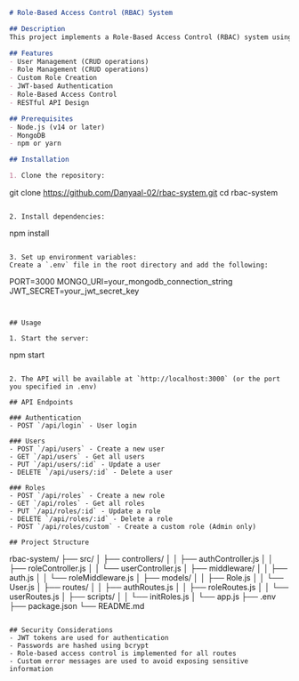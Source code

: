 
```markdown
# Role-Based Access Control (RBAC) System

## Description
This project implements a Role-Based Access Control (RBAC) system using Node.js, Express, and MongoDB. It provides user management, role management, and authentication features with customizable access levels for different routes.

## Features
- User Management (CRUD operations)
- Role Management (CRUD operations)
- Custom Role Creation
- JWT-based Authentication
- Role-Based Access Control
- RESTful API Design

## Prerequisites
- Node.js (v14 or later)
- MongoDB
- npm or yarn

## Installation

1. Clone the repository:
   ```
   git clone https://github.com/Danyaal-02/rbac-system.git
   cd rbac-system
   ```

2. Install dependencies:
   ```
   npm install
   ```

3. Set up environment variables:
   Create a `.env` file in the root directory and add the following:
   ```
   PORT=3000
   MONGO_URI=your_mongodb_connection_string
   JWT_SECRET=your_jwt_secret_key
   ```


## Usage

1. Start the server:
   ```
   npm start
   ```

2. The API will be available at `http://localhost:3000` (or the port you specified in .env)

## API Endpoints

### Authentication
- POST `/api/login` - User login

### Users
- POST `/api/users` - Create a new user
- GET `/api/users` - Get all users
- PUT `/api/users/:id` - Update a user
- DELETE `/api/users/:id` - Delete a user

### Roles
- POST `/api/roles` - Create a new role
- GET `/api/roles` - Get all roles
- PUT `/api/roles/:id` - Update a role
- DELETE `/api/roles/:id` - Delete a role
- POST `/api/roles/custom` - Create a custom role (Admin only)

## Project Structure
```
rbac-system/
├── src/
│   ├── controllers/
│   │   ├── authController.js
│   │   ├── roleController.js
│   │   └── userController.js
│   ├── middleware/
│   │   ├── auth.js
│   │   └── roleMiddleware.js
│   ├── models/
│   │   ├── Role.js
│   │   └── User.js
│   ├── routes/
│   │   ├── authRoutes.js
│   │   ├── roleRoutes.js
│   │   └── userRoutes.js
│   ├── scripts/
│   │   └── initRoles.js
│   └── app.js
├── .env
├── package.json
└── README.md
```

## Security Considerations
- JWT tokens are used for authentication
- Passwords are hashed using bcrypt
- Role-based access control is implemented for all routes
- Custom error messages are used to avoid exposing sensitive information

